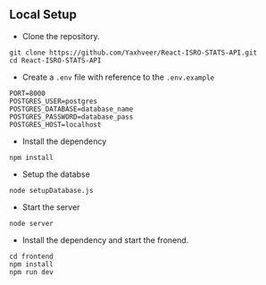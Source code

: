 ## Local Setup
- Clone the repository.
```
git clone https://github.com/Yaxhveer/React-ISRO-STATS-API.git
cd React-ISRO-STATS-API
```
- Create a `.env` file with reference to the `.env.example`
```
PORT=8000
POSTGRES_USER=postgres
POSTGRES_DATABASE=database_name
POSTGRES_PASSWORD=database_pass
POSTGRES_HOST=localhost
```
- Install the dependency
```
npm install
```

- Setup the databse
```
node setupDatabase.js
```
- Start the server
```
node server
```

- Install the dependency and start the fronend.
```
cd frontend
npm install
npm run dev
```